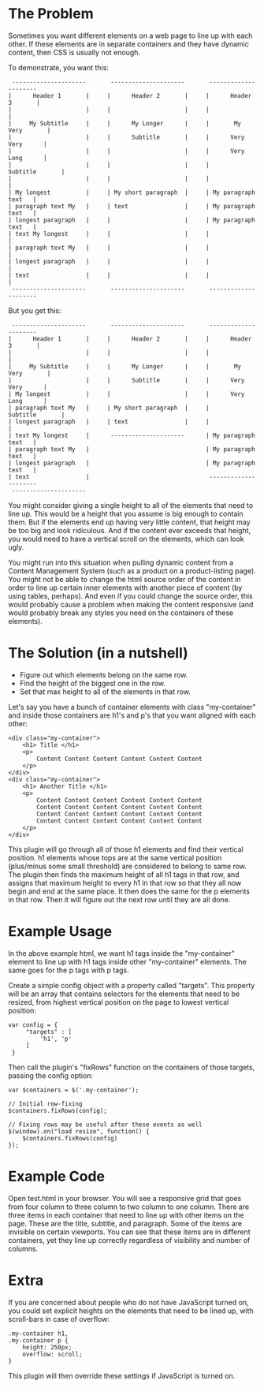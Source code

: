 The Problem
===========

Sometimes you want different elements on a web page to line up with each other. If these elements are in separate containers and they have dynamic content, then CSS is usually not enough.

To demonstrate, you want this:

     ---------------------       ---------------------       ---------------------
    |      Header 1       |     |      Header 2       |     |      Header 3       |
    |                     |     |                     |     |                     |
    |     My Subtitle     |     |      My Longer      |     |       My Very       |
    |                     |     |      Subtitle       |     |      Very Very      |
    |                     |     |                     |     |      Very Long      |
    |                     |     |                     |     |      Subtitle       |
    |                     |     |                     |     |                     |
    | My longest          |     | My short paragraph  |     | My paragraph text   |
    | paragraph text My   |     | text                |     | My paragraph text   |
    | longest paragraph   |     |                     |     | My paragraph text   |  
    | text My longest     |     |                     |     |                     |
    | paragraph text My   |     |                     |     |                     | 
    | longest paragraph   |     |                     |     |                     | 
    | text                |     |                     |     |                     |
     ---------------------       ---------------------       ---------------------

But you get this:

     ---------------------       ---------------------       ---------------------
    |      Header 1       |     |      Header 2       |     |      Header 3       |
    |                     |     |                     |     |                     |
    |     My Subtitle     |     |      My Longer      |     |       My Very       |
    |                     |     |      Subtitle       |     |      Very Very      | 
    | My longest          |     |                     |     |      Very Long      |
    | paragraph text My   |     | My short paragraph  |     |      Subtitle       |
    | longest paragraph   |     | text                |     |                     |                   
    | text My longest     |      ---------------------      | My paragraph text   |
    | paragraph text My   |                                 | My paragraph text   |
    | longest paragraph   |                                 | My paragraph text   |
    | text                |                                  ---------------------
     ---------------------                                 

You might consider giving a single height to all of the elements that need to line up. This would be a height that you assume is big enough to contain them. But if the elements end up having very little content, that height may be too big and look ridiculous. And if the content ever exceeds that height, you would need to have a vertical scroll on the elements, which can look ugly.

You might run into this situation when pulling dynamic content from a Content Management System (such as a product on a product-listing page). You might not be able to change the html source order of the content in order to line up certain inner elements with another piece of content (by using tables, perhaps). And even if you could change the source order, this would probably cause a problem when making the content responsive (and would probably break any styles you need on the containers of these elements).

The Solution (in a nutshell)
============================

- Figure out which elements belong on the same row.
- Find the height of the biggest one in the row.
- Set that max height to all of the elements in that row.

Let's say you have a bunch of container elements with class "my-container" and inside those containers are h1's and p's that you want aligned with each other: 

    <div class="my-container">
        <h1> Title </h1>
        <p>
            Content Content Content Content Content Content
        </p>
    </div>
    <div class="my-container">
        <h1> Another Title </h1>
        <p>
            Content Content Content Content Content Content
            Content Content Content Content Content Content
            Content Content Content Content Content Content
            Content Content Content Content Content Content
        </p>
    </div>

This plugin will go through all of those h1 elements and find their vertical position. h1 elements whose tops are at the same vertical position (plus/minus some small threshold) are considered to belong to same row. The plugin then finds the maximum height of all h1 tags in that row, and assigns that maximum height to every h1 in that row so that they all now begin and end at the same place. It then does the same for the p elements in that row. Then it will figure out the next row until they are all done.

Example Usage
=============

In the above example html, we want h1 tags inside the "my-container" element to line up with h1 tags inside other "my-container" elements. The same goes for the p tags with p tags.

Create a simple config object with a property called "targets". This property will be an array that contains selectors for the elements that need to be resized, from highest vertical position on the page to lowest vertical position:

    var config = {
         "targets" : [
             'h1', 'p'
         ]
     }
     
Then call the plugin's "fixRows" function on the containers of those targets, passing the config option:
     
    var $containers = $('.my-container');
    
    // Initial row-fixing
    $containers.fixRows(config);
    
    // Fixing rows may be useful after these events as well
    $(window).on("load resize", function() { 
        $containers.fixRows(config)
    });


Example Code
============

Open test.html in your browser. You will see a responsive grid that goes from four column to three column to two column to one column. There are three items in each container that need to line up with other items on the page. These are the title, subtitle, and paragraph. Some of the items are invisible on certain viewports. You can see that these items are in different containers, yet they line up correctly regardless of visibility and number of columns.

Extra
=====

If you are concerned about people who do not have JavaScript turned on, you could set explicit heights on the elements that need to be lined up, with scroll-bars in case of overflow:

    .my-container h1,
    .my-container p {
        height: 250px;
        overflow: scroll;
    }

This plugin will then override these settings if JavaScript is turned on.
